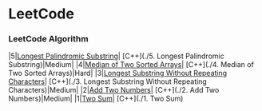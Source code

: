 LeetCode
========

### LeetCode Algorithm

|5|[Longest Palindromic Substring](https://leetcode.com/problems/longest-palindromic-substring/)| [C++](./5. Longest Palindromic Substring)|Medium|
|4|[Median of Two Sorted Arrays](https://leetcode.com/problems/median-of-two-sorted-arrays/)| [C++](./4. Median of Two Sorted Arrays)|Hard|
|3|[Longest Substring Without Repeating Characters](https://leetcode.com/problems/longest-substring-without-repeating-characters/)| [C++](./3. Longest Substring Without Repeating Characters)|Medium|
|2|[Add Two Numbers](https://leetcode.com/problems/add-two-numbers/)| [C++](./2. Add Two Numbers)|Medium|
|1|[Two Sum](https://leetcode.com/problems/two-sum/)| [C++](./1. Two Sum)